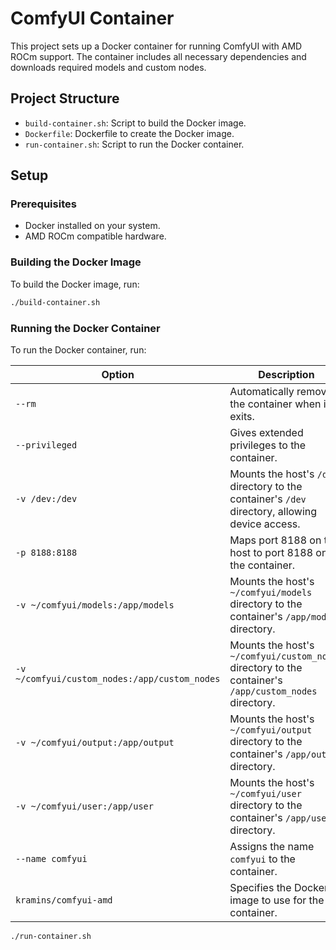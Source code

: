 # ComfyUI Container

This project sets up a Docker container for running ComfyUI with AMD ROCm support. The container includes all necessary dependencies and downloads required models and custom nodes.

## Project Structure

- `build-container.sh`: Script to build the Docker image.
- `Dockerfile`: Dockerfile to create the Docker image.
- `run-container.sh`: Script to run the Docker container.

## Setup

### Prerequisites

- Docker installed on your system.
- AMD ROCm compatible hardware.

### Building the Docker Image

To build the Docker image, run:

```bash
./build-container.sh
```

### Running the Docker Container

To run the Docker container, run:


| Option                                      | Description                                                                                     |
|---------------------------------------------|-------------------------------------------------------------------------------------------------|
| `--rm`                                      | Automatically removes the container when it exits.                                              |
| `--privileged`                              | Gives extended privileges to the container.                                                     |
| `-v /dev:/dev`                              | Mounts the host's `/dev` directory to the container's `/dev` directory, allowing device access.  |
| `-p 8188:8188`                              | Maps port 8188 on the host to port 8188 on the container.                                       |
| `-v ~/comfyui/models:/app/models`           | Mounts the host's `~/comfyui/models` directory to the container's `/app/models` directory.      |
| `-v ~/comfyui/custom_nodes:/app/custom_nodes`| Mounts the host's `~/comfyui/custom_nodes` directory to the container's `/app/custom_nodes` directory.|
| `-v ~/comfyui/output:/app/output`           | Mounts the host's `~/comfyui/output` directory to the container's `/app/output` directory.      |
| `-v ~/comfyui/user:/app/user`               | Mounts the host's `~/comfyui/user` directory to the container's `/app/user` directory.          |
| `--name comfyui`                            | Assigns the name `comfyui` to the container.                                                    |
| `kramins/comfyui-amd`                       | Specifies the Docker image to use for the container.                                            |


```bash
./run-container.sh
```